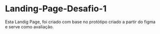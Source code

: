 # Landing-Page-Desafio-1
Esta Landig Page, foi criado com base no protótipo criado a partir do figma e serve como  avaliação. 
